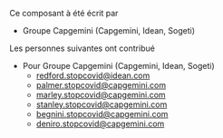 Ce composant à été écrit par
* Groupe Capgemini (Capgemini, Idean, Sogeti)

Les personnes suivantes ont contribué
* Pour Groupe Capgemini (Capgemini, Idean, Sogeti)
    * redford.stopcovid@idean.com
    * palmer.stopcovid@capgemini.com
    * marley.stopcovid@capgemini.com
    * stanley.stopcovid@capgemini.com
    * begnini.stopcovid@capgemini.com
    * deniro.stopcovid@capgemini.com
